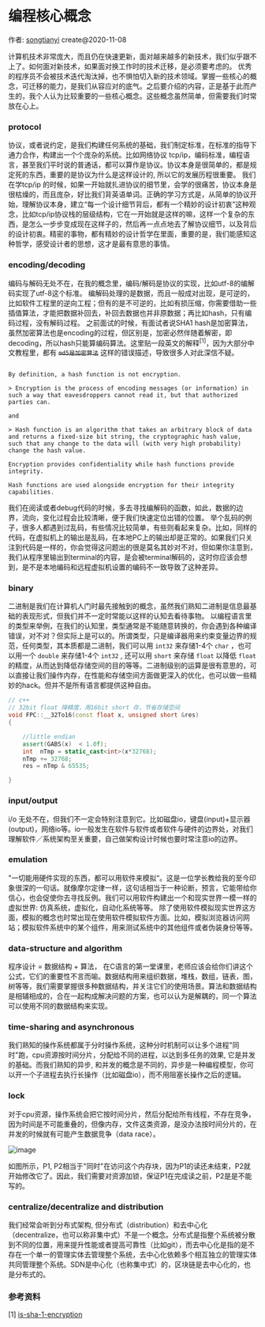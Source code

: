 # 编程核心概念

作者: [songtianyi](http://songtianyi.info) create@2020-11-08

计算机技术非常庞大，而且仍在快速更新，面对越来越多的新技术，我们似乎跟不上了。如何面对新技术，如果面对换工作时的技术迁移，是必须要考虑的。
优秀的程序员不会被技术迭代淘汰掉，也不惧怕切入新的技术领域。掌握一些核心的概念，可迁移的能力，是我们从容应对的底气。之后要介绍的内容，正是基于此而产生的，我个人认为比较重要的一些核心概念。这些概念虽然简单，但需要我们时常放在心上。

### protocol

协议，或者说约定，是我们构建任何系统的基础，我们制定标准，在标准的指导下通力合作，构建出一个个庞杂的系统。比如网络协议 tcp/ip，编码标准，编程语言，甚至我们平时说的普通话，都可以算作是协议。协议本身是很简单的，都是规定死的东西，重要的是协议为什么是这样设计的, 所以它的发展历程很重要。
我们在学tcp/ip 的时候，如果一开始就扎进协议的细节里，会学的很痛苦，协议本身是很枯燥的，而且庞杂，好比我们背英语单词。正确的学习方式是，从简单的协议开始，理解协议本身，建立“每一个设计细节背后，都有一个精妙的设计初衷”这种观念，比如tcp/ip协议栈的层级结构，它在一开始就是这样的嘛，这样一个复杂的东西，是怎么一步步变成现在这样子的，然后再一点点地去了解协议细节，以及背后的设计初衷。精密的事物，都有精妙的设计哲学在里面，重要的是，我们能感知这种哲学，感受设计者的思想，这才是最有意思的事情。

### encoding/decoding

编码与解码无处不在，在我的概念里，编码/解码是协议的实现，比如utf-8的编解码实现了utf-8这个标准。
编解码处理的是数据，而且一般成对出现，是可逆的，比如软件工程里的逆向工程；但有的是不可逆的，比如有损压缩，你需要借助一些插值算法，才能把数据补回去，补回去数据也并非原数据；再比如hash，只有编码过程，没有解码过程。
之前面试的时候，有面试者说SHA1 hash是加密算法，虽然加密算法也是encoding的过程，但区别是，加密必然伴随着解密，即decoding，所以hash只能算编码算法。这里贴一段英文的解释<sup>[1]</sup>，因为大部分中文教程里，都有 ~~`md5是加密算法`~~ 这样的错误描述，导致很多人对此深信不疑。

``` 

By definition, a hash function is not encryption.

> Encryption is the process of encoding messages (or information) in such a way that eavesdroppers cannot read it, but that authorized parties can.

and

> Hash function is an algorithm that takes an arbitrary block of data and returns a fixed-size bit string, the cryptographic hash value, such that any change to the data will (with very high probability) change the hash value.

Encryption provides confidentiality while hash functions provide integrity.

Hash functions are used alongside encryption for their integrity capabilities.
```

我们在阅读或者debug代码的时候，多去寻找编解码的函数，如此，数据的边界，流向，变化过程会比较清晰，便于我们快速定位出错的位置。
举个乱码的例子，很多人都遇到过乱码，有些情况比较简单，有些则看起来复杂。比如，同样的代码，在虚拟机上的输出是乱码，在本地PC上的输出却是正常的。如果我们只关注到代码是一样的，你会觉得这问题出的很是莫名其妙对不对，但如果你注意到，我们从程序里输出到terminal的内容，是会被terminal解码的，这时你应该会想到，是不是本地编码和远程虚拟机设置的编码不一致导致了这种差异。

### binary

二进制是我们在计算机人门时最先接触到的概念，虽然我们熟知二进制是信息最基础的表现形式，但我们并不一定时常能以这样的认知去看待事物。
以编程语言里的类型来举例，在我们的认知里，类型通常是不能随意转换的，你会遇到各种编译错误，对不对？但实际上是可以的。所谓类型，只是编译器用来约束变量边界的规范，任何类型，其本质都是二进制，我们可以用 `int32` 来存储1-4个 `char` ，也可以用一个 `double` 来存储1-4个 `int32` , 还可以用 `short` 来存储 `float` 以降低 `float` 的精度，从而达到降低存储空间的目的等等。二进制级别的运算是很有意思的，可以直接让我们操作内存，在性能和存储空间方面做更深入的优化，也可以做一些精妙的hack。但并不是所有语言都提供这种自由。

```c++
// c++
// 32bit float 降精度，用16bit short 存，节省存储空间
void FPC::__32To16(const float x, unsigned short &res)
{

	//little endian
    assert(GABS(x)  < 1.0f);
    int  nTmp = static_cast<int>(x*32768);
    nTmp += 32768;
	res = nTmp & 65535;

}
```

### input/output

i/o 无处不在，但我们不一定会特别注意到它。比如磁盘io，键盘(input)+显示器(output)，网络io等。io一般发生在软件与软件或者软件与硬件的边界处，对我们理解软件／系统架构至关重要，自己做架构设计时候也要时常注意io的边界。

### emulation

"一切能用硬件实现的东西，都可以用软件来模拟“。这是一位学长教给我的至今印象很深的一句话。就像摩尔定律一样，这句话相当于一种论断，预言，它能带给你信心，也会促使你去寻找反例。我们可以用软件构建出一个和现实世界一模一样的虚拟世界: 仿真系统，虚拟化，自动化系统等等。
除了使用软件模拟现实世界这方面，模拟的概念也时常出现在使用软件模拟软件方面。比如，模拟浏览器访问网站；模拟软件系统中的某个组件，用来测试系统中的其他组件或者伪装身份等等。

### data-structure and algorithm

程序设计 = 数据结构 + 算法， 在C语言的第一堂课里，老师应该会给你们讲这个公式，它们的重要性不言而喻。数据结构用来组织数据，堆栈，数组，链表，图，树等等，我们需要掌握很多种数据结构，并关注它们的使用场景。算法和数据结构是相辅相成的，合在一起构成解决问题的方案，也可以认为是解耦的，同一个算法可以使用不同的数据结构来实现。

### time-sharing and asynchronous

我们熟知的操作系统都属于分时操作系统，这种分时机制可以让多个进程"同时"跑，cpu资源按时间分片，分配给不同的进程，以达到多任务的效果, 它是并发的基础。而我们熟知的异步, 和并发的概念是不同的，异步是一种编程模型，你可以开一个子进程去执行长操作（比如磁盘io），而不用阻塞长操作之后的逻辑。

### lock

对于cpu资源，操作系统会把它按时间分片，然后分配给所有线程，不存在竞争，因为时间是不可能重叠的，但像内存，文件这类资源，是没办法按时间分片的，在并发的时候就有可能产生数据竞争（data race）。

![image](https://songtianyi-blog.oss-cn-shenzhen.aliyuncs.com/data-race.png)

如图所示，P1, P2相当于"同时"在访问这个内存块，因为P1的读还未结束，P2就开始修改它了。因此，我们需要对资源加锁，保证P1在完成读之前，P2是是不能写的。

### centralize/decentralize and distribution

我们经常会听到分布式架构, 但分布式（distribution）和去中心化（decentralize，也可以称非集中式）不是一个概念。分布式是指整个系统被分散到不同的位置，用来提升性能或者提高可靠性（比如git），而去中心化是指的是不存在一个单一的管理实体去管理整个系统，去中心化依赖多个相互独立的管理实体共同管理整个系统。SDN是中心化（也称集中式）的，区块链是去中心化的，也是分布式的。

### 参考资料

[1] [is-sha-1-encryption](https://security.stackexchange.com/questions/29482/is-sha-1-encryption)
